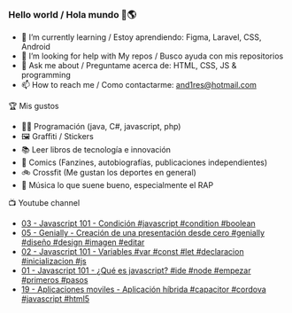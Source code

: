 ### Hello world / Hola mundo 👋🌎

<!--
**xaca/xaca** is a ✨ _special_ ✨ repository because its `README.md` (this file) appears on your GitHub profile.

Here are some ideas to get you started:
-->

- 🌱 I’m currently learning / Estoy aprendiendo: Figma, Laravel, CSS, Android
- 🤔 I’m looking for help with My repos / Busco ayuda con mis repositorios
- 💬 Ask me about / Preguntame acerca de: HTML, CSS, JS & programming 
- 📫 How to reach me / Como contactarme: and1res@hotmail.com

🏆 Mis gustos
- 👨‍💻 Programación (java, C#, javascript, php)
- 🖼️ Graffiti / Stickers
- 📚 Leer libros de tecnología e innovación
- 💢 Comics (Fanzines, autobiografías, publicaciones independientes)
- 🚲 Crossfit (Me gustan los deportes en general)
- 🎤 Música lo que suene bueno, especialmente el RAP
<!--
📝 Frases
- "I only smile in the dark, I only smile when it's complicated" Raybiez
- "De lo que ves créete la mitad de lo que no ves no te creas nada" Kase O
-->
📺 Youtube channel
<!-- BLOG-POST-LIST:START -->
- [03 - Javascript 101 - Condición #javascript #condition #boolean](https://www.youtube.com/watch?v=6LHv17m6cvk)
- [05 - Genially - Creación de una presentación desde cero #genially #diseño #design #imagen #editar](https://www.youtube.com/watch?v=SAF5vYCQeTc)
- [02 - Javascript 101 - Variables #var #const #let #declaracion #inicializacion #js](https://www.youtube.com/watch?v=cQscAQjovFg)
- [01 - Javascript 101 - ¿Qué es javascript? #ide #node #empezar #primeros #pasos](https://www.youtube.com/watch?v=bF5CTKPd8To)
- [19 - Aplicaciones moviles - Aplicación híbrida #capacitor #cordova #javascript #html5](https://www.youtube.com/watch?v=hdVpAxR4d_I)
<!-- BLOG-POST-LIST:END -->

